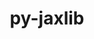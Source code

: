 ---
title: "py-jaxlib"
layout: cache
categories: [package, v0.22.1]
meta: {"versions": ["0.4.23", "0.4.26", "0.4.3"], "compilers": ["gcc@=11.4.0", "gcc@=9.4.0"], "oss": ["ubuntu20.04", "ubuntu22.04"], "platforms": ["linux"], "targets": ["neoverse_v1", "neoverse_v2", "ppc64le", "x86_64_v3"], "stacks": ["e4s", "e4s-neoverse-v2", "e4s-neoverse_v1", "e4s-power", "ml-linux-x86_64-cpu", "ml-linux-x86_64-cuda", "root"], "num_specs": 8, "num_specs_by_stack": {"e4s-power": 1, "root": 8, "e4s-neoverse_v1": 1, "e4s-neoverse-v2": 1, "ml-linux-x86_64-cuda": 2, "ml-linux-x86_64-cpu": 2, "e4s": 1}}
spec_details: [{"hash": "hlcerqj3basi6nyvshpmteaxwd7fnw5u", "compiler": "gcc@=9.4.0", "versions": ["0.4.3"], "os": "ubuntu20.04", "platform": "linux", "target": "ppc64le", "variants": ["build_system=python_pip", "+cuda", "cuda_arch=70"], "stacks": ["e4s-power", "root"], "size": "-", "tarball": "https://binaries.spack.io/releases/v0.22.1/build_cache/linux-ubuntu20.04-ppc64le/gcc-9.4.0/py-jaxlib-0.4.3/linux-ubuntu20.04-ppc64le-gcc-9.4.0-py-jaxlib-0.4.3-hlcerqj3basi6nyvshpmteaxwd7fnw5u.spack"}, {"hash": "rbbaqk6thjs2btsaz33jdh2diqhtsokf", "compiler": "gcc@=11.4.0", "versions": ["0.4.26"], "os": "ubuntu22.04", "platform": "linux", "target": "neoverse_v1", "variants": ["build_system=python_pip", "~cuda"], "stacks": ["root", "e4s-neoverse_v1"], "size": "-", "tarball": "https://binaries.spack.io/releases/v0.22.1/build_cache/linux-ubuntu22.04-neoverse_v1/gcc-11.4.0/py-jaxlib-0.4.26/linux-ubuntu22.04-neoverse_v1-gcc-11.4.0-py-jaxlib-0.4.26-rbbaqk6thjs2btsaz33jdh2diqhtsokf.spack"}, {"hash": "tzsae3p5r2qcqwxagzwfgovhloyqawt3", "compiler": "gcc@=11.4.0", "versions": ["0.4.26"], "os": "ubuntu22.04", "platform": "linux", "target": "neoverse_v2", "variants": ["build_system=python_pip", "~cuda"], "stacks": ["e4s-neoverse-v2", "root"], "size": "-", "tarball": "https://binaries.spack.io/releases/v0.22.1/build_cache/linux-ubuntu22.04-neoverse_v2/gcc-11.4.0/py-jaxlib-0.4.26/linux-ubuntu22.04-neoverse_v2-gcc-11.4.0-py-jaxlib-0.4.26-tzsae3p5r2qcqwxagzwfgovhloyqawt3.spack"}, {"hash": "a2nagdffszpadyffv5j2htulmgc3zz2q", "compiler": "gcc@=11.4.0", "versions": ["0.4.26"], "os": "ubuntu22.04", "platform": "linux", "target": "x86_64_v3", "variants": ["build_system=python_pip", "+cuda", "cuda_arch=80"], "stacks": ["ml-linux-x86_64-cuda", "root"], "size": "-", "tarball": "https://binaries.spack.io/releases/v0.22.1/build_cache/linux-ubuntu22.04-x86_64_v3/gcc-11.4.0/py-jaxlib-0.4.26/linux-ubuntu22.04-x86_64_v3-gcc-11.4.0-py-jaxlib-0.4.26-a2nagdffszpadyffv5j2htulmgc3zz2q.spack"}, {"hash": "26gyz4q344pxx43jvd7bbafm2qwqykpe", "compiler": "gcc@=11.4.0", "versions": ["0.4.26"], "os": "ubuntu22.04", "platform": "linux", "target": "x86_64_v3", "variants": ["build_system=python_pip", "~cuda"], "stacks": ["ml-linux-x86_64-cpu", "root"], "size": "-", "tarball": "https://binaries.spack.io/releases/v0.22.1/build_cache/linux-ubuntu22.04-x86_64_v3/gcc-11.4.0/py-jaxlib-0.4.26/linux-ubuntu22.04-x86_64_v3-gcc-11.4.0-py-jaxlib-0.4.26-26gyz4q344pxx43jvd7bbafm2qwqykpe.spack"}, {"hash": "yyx7ab7cvl223blwugr7iztjmctlixnm", "compiler": "gcc@=11.4.0", "versions": ["0.4.23"], "os": "ubuntu22.04", "platform": "linux", "target": "x86_64_v3", "variants": ["build_system=python_pip", "+cuda", "cuda_arch=80"], "stacks": ["ml-linux-x86_64-cuda", "root"], "size": "-", "tarball": "https://binaries.spack.io/releases/v0.22.1/build_cache/linux-ubuntu22.04-x86_64_v3/gcc-11.4.0/py-jaxlib-0.4.23/linux-ubuntu22.04-x86_64_v3-gcc-11.4.0-py-jaxlib-0.4.23-yyx7ab7cvl223blwugr7iztjmctlixnm.spack"}, {"hash": "4gbpypczzz6jysnbj5o3wvlsvkwrsyru", "compiler": "gcc@=11.4.0", "versions": ["0.4.23"], "os": "ubuntu22.04", "platform": "linux", "target": "x86_64_v3", "variants": ["build_system=python_pip", "~cuda"], "stacks": ["ml-linux-x86_64-cpu", "root"], "size": "-", "tarball": "https://binaries.spack.io/releases/v0.22.1/build_cache/linux-ubuntu22.04-x86_64_v3/gcc-11.4.0/py-jaxlib-0.4.23/linux-ubuntu22.04-x86_64_v3-gcc-11.4.0-py-jaxlib-0.4.23-4gbpypczzz6jysnbj5o3wvlsvkwrsyru.spack"}, {"hash": "z3d3eqlysczg6eskdv7i24tuxykdxedn", "compiler": "gcc@=11.4.0", "versions": ["0.4.26"], "os": "ubuntu22.04", "platform": "linux", "target": "x86_64_v3", "variants": ["build_system=python_pip", "~cuda"], "stacks": ["e4s", "root"], "size": "-", "tarball": "https://binaries.spack.io/releases/v0.22.1/build_cache/linux-ubuntu22.04-x86_64_v3/gcc-11.4.0/py-jaxlib-0.4.26/linux-ubuntu22.04-x86_64_v3-gcc-11.4.0-py-jaxlib-0.4.26-z3d3eqlysczg6eskdv7i24tuxykdxedn.spack"}]
---